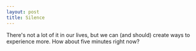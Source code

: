 ```yaml
---
layout: post
title: Silence
---
```


There's not a lot of it in our lives, but we can (and should) create ways to experience more. How about five minutes right now?